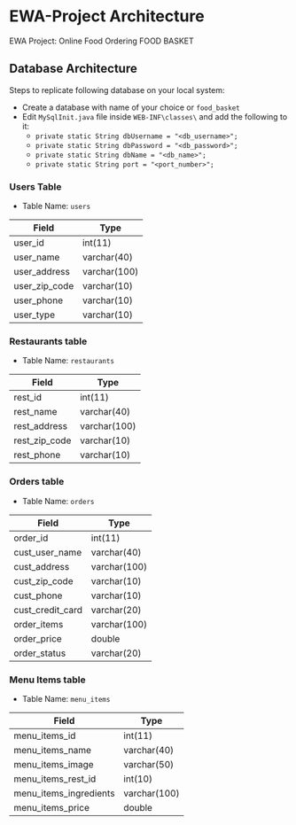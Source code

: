 # EWA-Project Architecture
EWA Project: Online Food Ordering
FOOD BASKET

## Database Architecture

Steps to replicate following database on your local system:
* Create a database with name of your choice or `food_basket`
* Edit `MySqlInit.java` file inside `WEB-INF\classes\` and add the following to it:
	* `private static String dbUsername = "<db_username>";`
	* `private static String dbPassword = "<db_password>";`
  	* `private static String dbName = "<db_name>";`
  	* `private static String port = "<port_number>";`

### Users Table
* Table Name: `users`

|Field| Type|
|-----------|-------------|
|user_id			|int(11)|
|user_name			|varchar(40)|
|user_address		|varchar(100)|
|user_zip_code		|varchar(10)|
|user_phone			|varchar(10)|
|user_type			|varchar(10)|

### Restaurants table
* Table Name: `restaurants`

|Field| Type|
|-----------|-------------|
|rest_id			|int(11)|
|rest_name			|varchar(40)|
|rest_address		|varchar(100)|
|rest_zip_code		|varchar(10)|
|rest_phone			|varchar(10)|

### Orders table
* Table Name: `orders`

|Field| Type|
|-----------|-------------|
|order_id			|int(11)|
|cust_user_name		|varchar(40)|
|cust_address		|varchar(100)|
|cust_zip_code		|varchar(10)|
|cust_phone			|varchar(10)|
|cust_credit_card	|varchar(20)|
|order_items		|varchar(100)|
|order_price		|double|
|order_status		|varchar(20)|

### Menu Items table
* Table Name: `menu_items`

|Field| Type|
|-----------|-------------|
|menu_items_id			|int(11)|
|menu_items_name		|varchar(40)|
|menu_items_image		|varchar(50)|
|menu_items_rest_id		|int(10)|
|menu_items_ingredients	|varchar(100)|
|menu_items_price		|double|
